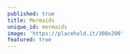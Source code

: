 ```yaml
---
published: true
title: Mermaids
unique_id: mermaids
image: 'https://placehold.it/300x200'
featured: true
---
```


